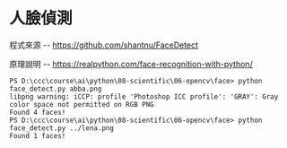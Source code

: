 # 人臉偵測

程式來源 -- https://github.com/shantnu/FaceDetect

原理說明 -- https://realpython.com/face-recognition-with-python/

```
PS D:\ccc\course\ai\python\08-scientific\06-opencv\face> python face_detect.py abba.png
libpng warning: iCCP: profile 'Photoshop ICC profile': 'GRAY': Gray color space not permitted on RGB PNG
Found 4 faces!
PS D:\ccc\course\ai\python\08-scientific\06-opencv\face> python face_detect.py ../lena.png
Found 1 faces!
```
